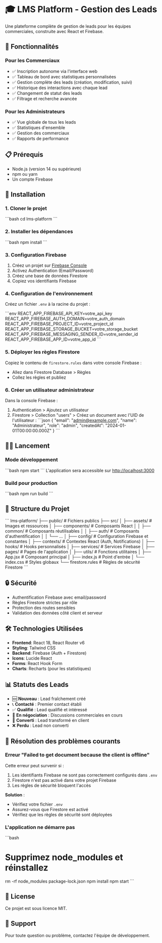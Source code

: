 # 🎓 LMS Platform - Gestion des Leads

Une plateforme complète de gestion de leads pour les équipes commerciales, construite avec React et Firebase.

## 🚀 Fonctionnalités

### Pour les Commerciaux
- ✅ Inscription autonome via l'interface web
- ✅ Tableau de bord avec statistiques personnalisées
- ✅ Gestion complète des leads (création, modification, suivi)
- ✅ Historique des interactions avec chaque lead
- ✅ Changement de statut des leads
- ✅ Filtrage et recherche avancée

### Pour les Administrateurs
- ✅ Vue globale de tous les leads
- ✅ Statistiques d'ensemble
- ✅ Gestion des commerciaux
- ✅ Rapports de performance

## 📋 Prérequis

- Node.js (version 14 ou supérieure)
- npm ou yarn
- Un compte Firebase

## 🔧 Installation

### 1. Cloner le projet
\`\`\`bash
cd lms-platform
\`\`\`

### 2. Installer les dépendances
\`\`\`bash
npm install
\`\`\`

### 3. Configuration Firebase

1. Créez un projet sur [Firebase Console](https://console.firebase.google.com/)
2. Activez Authentication (Email/Password)
3. Créez une base de données Firestore
4. Copiez vos identifiants Firebase

### 4. Configuration de l'environnement

Créez un fichier `.env` à la racine du projet :

\`\`\`env
REACT_APP_FIREBASE_API_KEY=votre_api_key
REACT_APP_FIREBASE_AUTH_DOMAIN=votre_auth_domain
REACT_APP_FIREBASE_PROJECT_ID=votre_project_id
REACT_APP_FIREBASE_STORAGE_BUCKET=votre_storage_bucket
REACT_APP_FIREBASE_MESSAGING_SENDER_ID=votre_sender_id
REACT_APP_FIREBASE_APP_ID=votre_app_id
\`\`\`

### 5. Déployer les règles Firestore

Copiez le contenu de `firestore.rules` dans votre console Firebase :
- Allez dans Firestore Database > Règles
- Collez les règles et publiez

### 6. Créer un utilisateur administrateur

Dans la console Firebase :
1. Authentication > Ajoutez un utilisateur
2. Firestore > Collection "users" > Créez un document avec l'UID de l'utilisateur :
\`\`\`json
{
  "email": "admin@example.com",
  "name": "Administrateur",
  "role": "admin",
  "createdAt": "2024-01-01T00:00:00.000Z"
}
\`\`\`

## 🏃‍♂️ Lancement

### Mode développement
\`\`\`bash
npm start
\`\`\`
L'application sera accessible sur [http://localhost:3000](http://localhost:3000)

### Build pour production
\`\`\`bash
npm run build
\`\`\`

## 📱 Structure du Projet

\`\`\`
lms-platform/
├── public/              # Fichiers publics
├── src/
│   ├── assets/          # Images et ressources
│   ├── components/      # Composants React
│   │   ├── common/      # Composants réutilisables
│   │   ├── auth/        # Composants d'authentification
│   │   └── ...
│   ├── config/          # Configuration Firebase et constantes
│   ├── contexts/        # Contextes React (Auth, Notifications)
│   ├── hooks/           # Hooks personnalisés
│   ├── services/        # Services Firebase
│   ├── pages/           # Pages de l'application
│   ├── utils/           # Fonctions utilitaires
│   ├── App.jsx          # Composant principal
│   ├── index.js         # Point d'entrée
│   └── index.css        # Styles globaux
└── firestore.rules      # Règles de sécurité Firestore
\`\`\`

## 🔒 Sécurité

- Authentification Firebase avec email/password
- Règles Firestore strictes par rôle
- Protection des routes sensibles
- Validation des données côté client et serveur

## 🛠 Technologies Utilisées

- **Frontend**: React 18, React Router v6
- **Styling**: Tailwind CSS
- **Backend**: Firebase (Auth + Firestore)
- **Icons**: Lucide React
- **Forms**: React Hook Form
- **Charts**: Recharts (pour les statistiques)

## 📊 Statuts des Leads

- 🆕 **Nouveau** : Lead fraîchement créé
- 📞 **Contacté** : Premier contact établi
- ✅ **Qualifié** : Lead qualifié et intéressé
- 💼 **En négociation** : Discussions commerciales en cours
- 🎉 **Converti** : Lead transformé en client
- ❌ **Perdu** : Lead non converti

## 🐛 Résolution des problèmes courants

### Erreur "Failed to get document because the client is offline"

Cette erreur peut survenir si :
1. Les identifiants Firebase ne sont pas correctement configurés dans `.env`
2. Firestore n'est pas activé dans votre projet Firebase
3. Les règles de sécurité bloquent l'accès

**Solution** :
- Vérifiez votre fichier `.env`
- Assurez-vous que Firestore est activé
- Vérifiez que les règles de sécurité sont déployées

### L'application ne démarre pas

\`\`\`bash
# Supprimez node_modules et réinstallez
rm -rf node_modules package-lock.json
npm install
npm start
\`\`\`

## 📝 License

Ce projet est sous licence MIT.

## 🤝 Support

Pour toute question ou problème, contactez l'équipe de développement.
